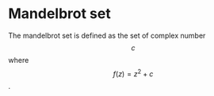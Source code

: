 # Mandelbrot set
The mandelbrot set is defined as the set of complex number $$c$$ where $$f(z) = z^2 +c$$.
